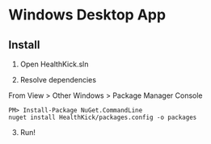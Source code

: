 ﻿# Windows Desktop App

## Install

1. Open HealthKick.sln

2. Resolve dependencies

From View > Other Windows > Package Manager Console

    PM> Install-Package NuGet.CommandLine
    nuget install HealthKick/packages.config -o packages

3. Run!
